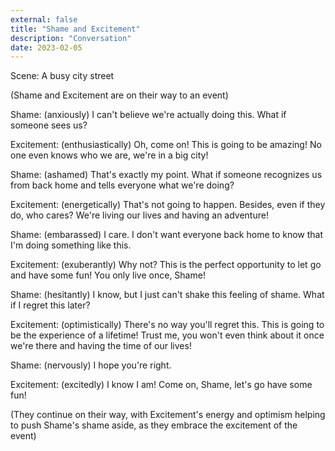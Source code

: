 ```yaml
---
external: false
title: "Shame and Excitement"
description: "Conversation"
date: 2023-02-05
---
```


Scene: A busy city street

(Shame and Excitement are on their way to an event)

Shame: (anxiously) I can't believe we're actually doing this. What if someone sees us?

Excitement: (enthusiastically) Oh, come on! This is going to be amazing! No one even knows who we are, we're in a big city!

Shame: (ashamed) That's exactly my point. What if someone recognizes us from back home and tells everyone what we're doing?

Excitement: (energetically) That's not going to happen. Besides, even if they do, who cares? We're living our lives and having an adventure!

Shame: (embarassed) I care. I don't want everyone back home to know that I'm doing something like this.

Excitement: (exuberantly) Why not? This is the perfect opportunity to let go and have some fun! You only live once, Shame!

Shame: (hesitantly) I know, but I just can't shake this feeling of shame. What if I regret this later?

Excitement: (optimistically) There's no way you'll regret this. This is going to be the experience of a lifetime! Trust me, you won't even think about it once we're there and having the time of our lives!

Shame: (nervously) I hope you're right.

Excitement: (excitedly) I know I am! Come on, Shame, let's go have some fun!

(They continue on their way, with Excitement's energy and optimism helping to push Shame's shame aside, as they embrace the excitement of the event)
